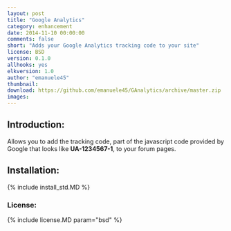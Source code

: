 ```yaml
---
layout: post
title: "Google Analytics"
category: enhancement
date: 2014-11-10 00:00:00
comments: false
short: "Adds your Google Analytics tracking code to your site"
license: BSD
version: 0.1.0
allhooks: yes
elkversion: 1.0
author: "emanuele45"
thumbnail:
download: https://github.com/emanuele45/GAnalytics/archive/master.zip
images:
---
```


## Introduction:
Allows you to add the tracking code, part of the javascript code provided by Google that looks like <strong>UA-1234567-1</strong>, to your forum pages.

## Installation:
{% include install_std.MD %}

### License:
{% include license.MD param="bsd" %}